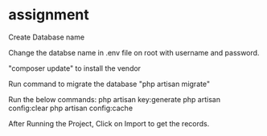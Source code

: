 # assignment
Create Database name

Change the databse name in .env file on root with username and password.

"composer update" to install the vendor

Run command to migrate the database "php artisan migrate"

Run the below commands:
php artisan key:generate
php artisan config:clear
php artisan config:cache

After Running the Project, Click on Import to get the records.
